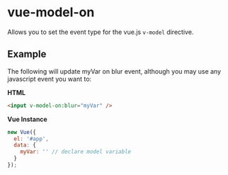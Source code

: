 # vue-model-on

Allows you to set the event type for the vue.js `v-model` directive.

## Example

The following will update myVar on blur event, although you may use any javascript event you want to:

**HTML**

```HTML
<input v-model-on:blur="myVar" />
```

**Vue Instance**
```javascript
new Vue({
  el: '#app',
  data: {
    myVar: '' // declare model variable
  }
});
```





